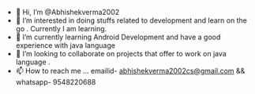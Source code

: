 - 👋 Hi, I’m @Abhishekverma2002
- 👀 I’m interested in doing stuffs related to development and learn on the go . Currently I am learning.
- 🌱 I’m currently learning  Android Development and have a good experience with java language
- 💞️ I’m looking to collaborate on projects that offer to work on java language .
- 📫 How to reach me ... emailid- abhishekverma2002cs@gmail.com && whatsapp- 9548220688

<!---
Abhishekverma2002/Abhishekverma2002 is a ✨ special ✨ repository because its `README.md` (this file) appears on your GitHub profile.
You can click the Preview link to take a look at your changes.
--->
